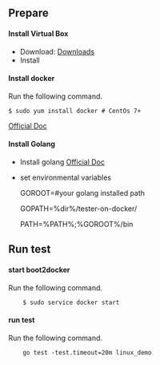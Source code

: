 ## Prepare
#### Install Virtual Box
- Download: [Downloads](https://www.virtualbox.org/wiki/Downloads)
- Install

#### Install docker
Run the following command.
    
    $ sudo yum install docker # CentOs 7+
[Official Doc](https://docs.docker.com/installation/centos/)

#### Install Golang
- Install golang  [Official Doc](http://golang.org/doc/install#tarball)
- set environmental variables 

    GOROOT=#your golang installed path

    GOPATH=%dir%/tester-on-docker/
    
    PATH=%PATH%;%GOROOT%/bin



## Run test
#### start boot2docker
Run the following command.
```
    $ sudo service docker start
```

#### run test

Run the following command.
```
    go test -test.timeout=20m linux_demo
```